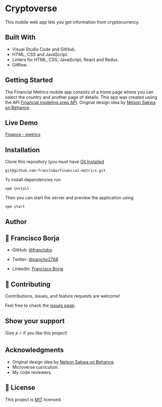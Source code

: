 # Cryptoverse
This mobile web app lets you get information from cryptocurrency.

## Built With

- Visual Studio Code and GitHub.
- HTML, CSS and JavaScript.
- Linters for HTML, CSS, JavaScript, React and Redux.
- Gitflow.

## Getting Started

The Financial Metrics mobile app consists of a home page where you can select the country and another page of details. This app was created usiing the API [Financial modeling prep API](https://financialmodelingprep.com/developer/docs/).
Original design idea by [Nelson Sakwa on Behance](https://www.behance.net/sakwadesignstudio).

## Live Demo

[Finance - metrics](#)<br>

## Installation

Clone this repository (you must have [Git Installed](git@github.com:franclobo/Financial-metrics.git)

`git@github.com:franclobo/Financial-metrics.git`

To install dependencies run

`npm install`

Then you can start the server and preview the application using

`npm start`

## Author

## 👤 Francisco Borja

- GitHub: [@franclobo](https://github.com/franclobo)

- Twitter: [@pancho2788](https://twitter.com/Pancho2788)

- LinkedIn: [Francisco Borja](https://www.linkedin.com/in/francisco-borja-lobato/)

## 🤝 Contributing

Contributions, issues, and feature requests are welcome!

Feel free to check the [issues page](../../issues/).

## Show your support

Give a ⭐️ if you like this project!

## Acknowledgments

- Original design idea by [Nelson Sakwa on Behance](https://www.behance.net/sakwadesignstudio).
- Microverse curriculum.
- My code reviewers.

## 📝 License

This project is [MIT](./LICENSE) licensed.
